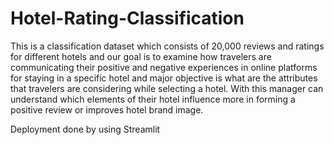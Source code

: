 # Hotel-Rating-Classification

This is a classification dataset which consists of 20,000 reviews and ratings for different hotels and our goal is to examine how travelers are communicating their positive and negative experiences in online platforms for staying in a specific hotel and major objective is what are the attributes that travelers are considering while selecting a hotel. With this manager can understand which elements of their hotel influence more in forming a positive review or improves hotel brand image.

Deployment done by using Streamlit
